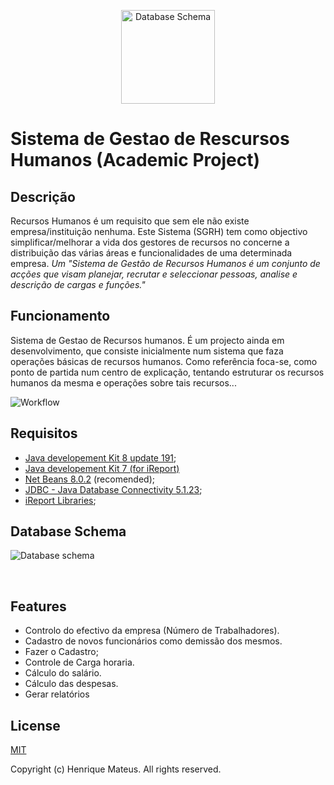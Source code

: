 <p align="center">
<img src="img/sgrh--green.png" width="150px" alt="Database Schema">
</p>

# Sistema de Gestao de Rescursos Humanos (Academic Project)
## Descrição
Recursos Humanos é um requisito que sem ele não existe empresa/instituição nenhuma.
Este Sistema (SGRH) tem como objectivo simplificar/melhorar a vida dos gestores de recursos no concerne a distribuição das várias áreas e funcionalidades de uma determinada empresa. _Um "Sistema de Gestão de Recursos Humanos é um conjunto de acções que visam planejar, recrutar e seleccionar pessoas, analise e descrição de cargas e funções."_

## Funcionamento
Sistema de Gestao de Recursos humanos. 
É um projecto ainda em desenvolvimento, que consiste inicialmente num sistema que faza operações básicas de recursos humanos.
Como referência foca-se, como ponto de partida num centro de explicação, tentando estruturar os recursos humanos da mesma e operações sobre tais recursos... 
<p align="center">

![Workflow](img/img-2.jpg)
</p>

## Requisitos
- [Java developement Kit 8 update 191](https://www.oracle.com/technetwork/java/javase/downloads/jdk8-downloads-2133151.html);
- [Java developement Kit 7 (for iReport)](https://filehippo.com/download_java_development_kit_64/&usg=AFQjCNFlVsk15uj_Ll8bvl2Ug53zfEvqgw)
- [Net Beans 8.0.2](https://www.netbeans.com/) (recomended);
- [JDBC - Java Database Connectivity 5.1.23](https://dev.mysql.com/downloads/connector/j/);
- [iReport Libraries](https://sourceforge.net/projects/jasperreports/);
## Database Schema
<img src="src\sql\schema.png"  alt="Database schema">

&nbsp;

## Features
- Controlo do efectivo da empresa (Número de Trabalhadores).
- Cadastro de novos funcionários como demissão dos mesmos.
- Fazer o Cadastro;
- Controle de Carga horaria.
- Cálculo do salário.
- Cálculo das despesas.
- Gerar relatórios
## License
[MIT](LICENSE)

Copyright (c) Henrique Mateus. All rights reserved.


